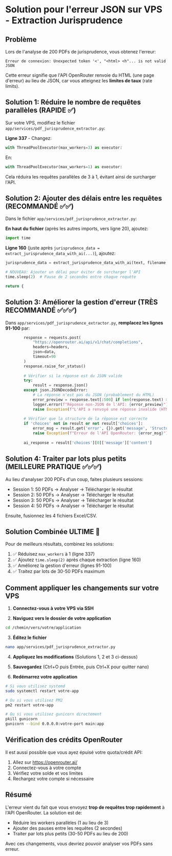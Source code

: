 # Solution pour l'erreur JSON sur VPS - Extraction Jurisprudence

## Problème
Lors de l'analyse de 200 PDFs de jurisprudence, vous obtenez l'erreur:
```
Erreur de connexion: Unexpected token '<', "<html> <h"... is not valid JSON
```

Cette erreur signifie que l'API OpenRouter renvoie du HTML (une page d'erreur) au lieu de JSON, car vous atteignez les **limites de taux** (rate limits).

## Solution 1: Réduire le nombre de requêtes parallèles (RAPIDE ✅)

Sur votre VPS, modifiez le fichier `app/services/pdf_jurisprudence_extractor.py`:

**Ligne 337** - Changez:
```python
with ThreadPoolExecutor(max_workers=3) as executor:
```

En:
```python
with ThreadPoolExecutor(max_workers=1) as executor:
```

Cela réduira les requêtes parallèles de 3 à 1, évitant ainsi de surcharger l'API.

## Solution 2: Ajouter des délais entre les requêtes (RECOMMANDÉ ✅✅)

Dans le fichier `app/services/pdf_jurisprudence_extractor.py`:

**En haut du fichier** (après les autres imports, vers ligne 20), ajoutez:
```python
import time
```

**Ligne 160** (juste après `jurisprudence_data = extract_jurisprudence_data_with_ai(...)`), ajoutez:
```python
jurisprudence_data = extract_jurisprudence_data_with_ai(text, filename, api_key, pdf_path, num_pages)

# NOUVEAU: Ajouter un délai pour éviter de surcharger l'API
time.sleep(2)  # Pause de 2 secondes entre chaque requête

return {
```

## Solution 3: Améliorer la gestion d'erreur (TRÈS RECOMMANDÉ ✅✅✅)

Dans `app/services/pdf_jurisprudence_extractor.py`, **remplacez les lignes 91-100** par:

```python
        response = requests.post(
            "https://openrouter.ai/api/v1/chat/completions",
            headers=headers,
            json=data,
            timeout=90
        )
        response.raise_for_status()
        
        # Vérifier si la réponse est du JSON valide
        try:
            result = response.json()
        except json.JSONDecodeError:
            # La réponse n'est pas du JSON (probablement du HTML)
            error_preview = response.text[:500] if len(response.text) > 500 else response.text
            logger.error(f"Réponse non-JSON de l'API: {error_preview}")
            raise Exception(f"L'API a renvoyé une réponse invalide (HTML au lieu de JSON). Cela indique probablement une limite de taux atteinte. Essayez de réduire le nombre de PDFs analysés simultanément ou ajoutez des délais entre les requêtes.")
        
        # Vérifier que la structure de la réponse est correcte
        if 'choices' not in result or not result['choices']:
            error_msg = result.get('error', {}).get('message', 'Structure de réponse invalide')
            raise Exception(f"Erreur de l'API OpenRouter: {error_msg}")
        
        ai_response = result['choices'][0]['message']['content']
```

## Solution 4: Traiter par lots plus petits (MEILLEURE PRATIQUE ✅✅✅)

Au lieu d'analyser 200 PDFs d'un coup, faites plusieurs sessions:
- Session 1: 50 PDFs → Analyser → Télécharger le résultat
- Session 2: 50 PDFs → Analyser → Télécharger le résultat
- Session 3: 50 PDFs → Analyser → Télécharger le résultat
- Session 4: 50 PDFs → Analyser → Télécharger le résultat

Ensuite, fusionnez les 4 fichiers Excel/CSV.

## Solution Combinée ULTIME 🎯

Pour de meilleurs résultats, combinez les solutions:

1. ✅ Réduisez `max_workers` à 1 (ligne 337)
2. ✅ Ajoutez `time.sleep(2)` après chaque extraction (ligne 160)
3. ✅ Améliorez la gestion d'erreur (lignes 91-100)
4. ✅ Traitez par lots de 30-50 PDFs maximum

## Comment appliquer les changements sur votre VPS

1. **Connectez-vous à votre VPS via SSH**

2. **Naviguez vers le dossier de votre application**
```bash
cd /chemin/vers/votre/application
```

3. **Éditez le fichier**
```bash
nano app/services/pdf_jurisprudence_extractor.py
```

4. **Appliquez les modifications** (Solutions 1, 2 et 3 ci-dessus)

5. **Sauvegardez** (Ctrl+O puis Entrée, puis Ctrl+X pour quitter nano)

6. **Redémarrez votre application**
```bash
# Si vous utilisez systemd
sudo systemctl restart votre-app

# Ou si vous utilisez PM2
pm2 restart votre-app

# Ou si vous utilisez gunicorn directement
pkill gunicorn
gunicorn --bind 0.0.0.0:votre-port main:app
```

## Vérification des crédits OpenRouter

Il est aussi possible que vous ayez épuisé votre quota/crédit API:

1. Allez sur https://openrouter.ai/
2. Connectez-vous à votre compte
3. Vérifiez votre solde et vos limites
4. Rechargez votre compte si nécessaire

## Résumé

L'erreur vient du fait que vous envoyez **trop de requêtes trop rapidement** à l'API OpenRouter. La solution est de:
- Réduire les workers parallèles (1 au lieu de 3)
- Ajouter des pauses entre les requêtes (2 secondes)
- Traiter par lots plus petits (30-50 PDFs au lieu de 200)

Avec ces changements, vous devriez pouvoir analyser vos PDFs sans erreur.
